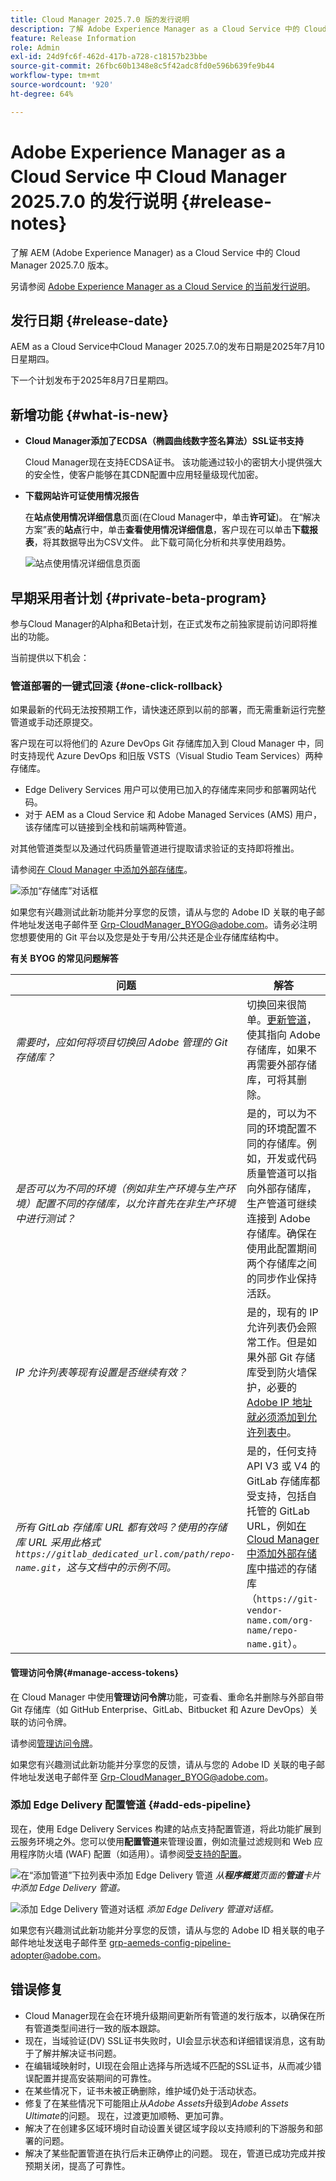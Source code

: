 ```yaml
---
title: Cloud Manager 2025.7.0 版的发行说明
description: 了解 Adobe Experience Manager as a Cloud Service 中的 Cloud Manager 2025.7.0 版本。
feature: Release Information
role: Admin
exl-id: 24d9fc6f-462d-417b-a728-c18157b23bbe
source-git-commit: 26fbc60b1348e8c5f42adc8fd0e596b639fe9b44
workflow-type: tm+mt
source-wordcount: '920'
ht-degree: 64%

---
```


# Adobe Experience Manager as a Cloud Service 中 Cloud Manager 2025.7.0 的发行说明 {#release-notes}

<!-- https://wiki.corp.adobe.com/display/DMSArchitecture/Cloud+Manager+2025.03.0+Release -->

了解 AEM (Adobe Experience Manager) as a Cloud Service 中的 Cloud Manager 2025.7.0 版本。

另请参阅 [Adobe Experience Manager as a Cloud Service 的当前发行说明](/help/release-notes/release-notes-cloud/release-notes-current.md)。

## 发行日期 {#release-date}

AEM as a Cloud Service中Cloud Manager 2025.7.0的发布日期是2025年7月10日星期四。

下一个计划发布于2025年8月7日星期四。

## 新增功能 {#what-is-new}

* **Cloud Manager添加了ECDSA（椭圆曲线数字签名算法）SSL证书支持**

  Cloud Manager现在支持ECDSA证书。 该功能通过较小的密钥大小提供强大的安全性，使客户能够在其CDN配置中应用轻量级现代加密。<!-- https://jira.corp.adobe.com/browse/CMGR-62399 -->

* **下载网站许可证使用情况报告**

  在&#x200B;**站点使用情况详细信息**&#x200B;页面(在Cloud Manager中，单击&#x200B;**许可证**)。 在“解决方案”表的&#x200B;**站点**&#x200B;行中，单击&#x200B;**查看使用情况详细信息**，客户现在可以单击&#x200B;**下载报表**，将其数据导出为CSV文件。 此下载可简化分析和共享使用趋势。<!-- https://jira.corp.adobe.com/browse/CMGR-42274 -->

  ![站点使用情况详细信息页面](/help/implementing/cloud-manager/release-notes/assets/sites-license-usage-page.png)

## 早期采用者计划 {#private-beta-program}

参与Cloud Manager的Alpha和Beta计划，在正式发布之前独家提前访问即将推出的功能。

当前提供以下机会：


### 管道部署的一键式回滚 {#one-click-rollback}

如果最新的代码无法按预期工作，请快速还原到以前的部署，而无需重新运行完整管道或手动还原提交。<!--https://jira.corp.adobe.com/browse/CMGR-69556 -->

<!-- Add link to topic within the affected article ==>


### Specialized Testing Environment {#specialized-test-environment}

Cloud Manager now supports the addition of a new environment type called **Specialized Testing Environment**. The environment is designed to help teams validate features under near-production conditions before going live. This environment type is distinct from *Production + Stage*, *Development*, or *Rapid Development* environments and offers a focused space for running advanced validation scenarios.

Recent enhancement: You can now configure specialized testing environments on a non-production pipeline through a simpler, more intuitive workflow. The streamlined setup speeds completion and reduces configuration errors.

See [Add a Specialized Testing Environment](/help/implementing/cloud-manager/specialized-test-environment.md).

![Add environment dialog box with Specialized Testing Environment radio button selected](/help/implementing/cloud-manager/release-notes/assets/specialized-test-environment.png)

If you are interested in testing this new feature and sharing your feedback, send an email to [grp-earlyadopter_cs_advtestenvironment@adobe.com](mailto:grp-earlyadopter_cs_advtestenvironment@adobe.com) from your email address associated with your Adobe ID.


### Bring Your Own Git (BYOG) - now with support for Azure DevOps {#gitlab-bitbucket-azure-vsts}

<!-- BOTH CS & AMS -->

客户现在可以将他们的 Azure DevOps Git 存储库加入到 Cloud Manager 中，同时支持现代 Azure DevOps 和旧版 VSTS（Visual Studio Team Services）两种存储库。

* Edge Delivery Services 用户可以使用已加入的存储库来同步和部署网站代码。
* 对于 AEM as a Cloud Service 和 Adobe Managed Services (AMS) 用户，该存储库可以链接到全栈和前端两种管道。

对其他管道类型以及通过代码质量管道进行提取请求验证的支持即将推出。

请参阅[在 Cloud Manager 中添加外部存储库](/help/implementing/cloud-manager/managing-code/external-repositories.md)。

![添加“存储库”对话框](/help/implementing/cloud-manager/release-notes/assets/azure-repo.png)

如果您有兴趣测试此新功能并分享您的反馈，请从与您的 Adobe ID 关联的电子邮件地址发送电子邮件至 [Grp-CloudManager_BYOG@adobe.com](mailto:grp-cloudmanager_byog@adobe.com)。请务必注明您想要使用的 Git 平台以及您是处于专用/公共还是企业存储库结构中。


**有关 BYOG 的常见问题解答**

| 问题 | 解答 |
|---|---|
| *需要时，应如何将项目切换回 Adobe 管理的 Git 存储库？* | 切换回来很简单。[更新管道](/help/implementing/cloud-manager/configuring-pipelines/managing-pipelines.md)，使其指向 Adobe 存储库，如果不再需要外部存储库，可将其删除。 |
| *是否可以为不同的环境（例如非生产环境与生产环境）配置不同的存储库，以允许首先在非生产环境中进行测试？* | 是的，可以为不同的环境配置不同的存储库。例如，开发或代码质量管道可以指向外部存储库，生产管道可继续连接到 Adobe 存储库。确保在使用此配置期间两个存储库之间的同步作业保持活跃。 |
| *IP 允许列表等现有设置是否继续有效？* | 是的，现有的 IP 允许列表仍会照常工作。但是如果外部 Git 存储库受到防火墙保护，必要的 [Adobe IP 地址就必须添加到允许列表中](/help/implementing/cloud-manager/ip-allow-lists/introduction.md)。 |
| *所有 GitLab 存储库 URL 都有效吗？使用的存储库 URL 采用此格式 `https://gitlab_dedicated_url.com/path/repo-name.git`，这与文档中的示例不同。* | 是的，任何支持 API V3 或 V4 的 GitLab 存储库都受支持，包括自托管的 GitLab URL，例如[在 Cloud Manager 中添加外部存储库](/help/implementing/cloud-manager/managing-code/external-repositories.md)中描述的存储库（`https://git-vendor-name.com/org-name/repo-name.git`）。 |


#### 管理访问令牌{#manage-access-tokens}

在 Cloud Manager 中使用&#x200B;**管理访问令牌**&#x200B;功能，可查看、重命名并删除与外部自带 Git 存储库（如 GitHub Enterprise、GitLab、Bitbucket 和 Azure DevOps）关联的访问令牌。

请参阅[管理访问令牌](/help/implementing/cloud-manager/managing-code/manage-access-tokens.md)。

如果您有兴趣测试此新功能并分享您的反馈，请从与您的 Adobe ID 关联的电子邮件地址发送电子邮件至 [Grp-CloudManager_BYOG@adobe.com](mailto:grp-cloudmanager_byog@adobe.com)。


### 添加 Edge Delivery 配置管道 {#add-eds-pipeline}

现在，使用 Edge Delivery Services 构建的站点支持配置管道，将此功能扩展到云服务环境之外。您可以使用&#x200B;**配置管道**&#x200B;来管理设置，例如流量过滤规则和 Web 应用程序防火墙 (WAF) 配置（如适用）。请参阅[受支持的配置](/help/operations/config-pipeline.md#configurations)。

![在“添加管道”下拉列表中添加 Edge Delivery 管道](/help/implementing/cloud-manager/release-notes/assets/edge-delivery-pipeline-add.png) *从&#x200B;**程序概览**&#x200B;页面的&#x200B;**管道**&#x200B;卡片中添加 Edge Delivery 管道。*

![添加 Edge Delivery 管道对话框](/help/implementing/cloud-manager/release-notes/assets/edge-delivery-pipeline-add-dialogbox.png) *添加 Edge Delivery 管道对话框。*

如果您有兴趣测试此新功能并分享您的反馈，请从与您的 Adobe ID 相关联的电子邮件地址发送电子邮件至 [grp-aemeds-config-pipeline-adopter@adobe.com](mailto:grp-aemeds-config-pipeline-adopter@adobe.com)。


## 错误修复

* Cloud Manager现在会在环境升级期间更新所有管道的发行版本，以确保在所有管道类型间进行一致的版本跟踪。<!-- CMGR-69043 -->
* 现在，当域验证(DV) SSL证书失败时，UI会显示状态和详细错误消息，这有助于了解并解决证书问题。<!-- CMGR-68872 -->
* 在编辑域映射时，UI现在会阻止选择与所选域不匹配的SSL证书，从而减少错误配置并提高安装期间的可靠性。<!-- CMGR-64307 -->
* 在某些情况下，证书未被正确删除，维护域仍处于活动状态。<!-- CMGR-69867 -->
* 修复了在某些情况下可能阻止从&#x200B;*Adobe Assets*&#x200B;升级到&#x200B;*Adobe Assets Ultimate*&#x200B;的问题。 现在，过渡更加顺畅、更加可靠。<!-- CMGR-69506 -->
* 解决了在创建多区域环境时自动设置关键区域字段以支持顺利的下游服务和部署的问题。<!-- CMGR-69471 -->
* 解决了某些配置管道在执行后未正确停止的问题。 现在，管道已成功完成并按预期关闭，提高了可靠性。<!-- CMGR-69344 -->


<!-- ## Known issues {#known-issues} -->

